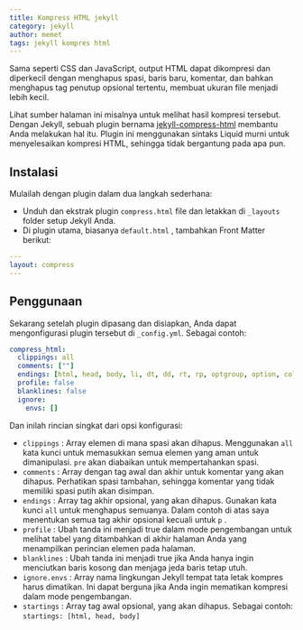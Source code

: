 ```yaml
---
title: Kompress HTML jekyll
category: jekyll
author: memet
tags: jekyll kompres html 
---
```


Sama seperti CSS dan JavaScript, output HTML dapat dikompresi dan diperkecil dengan menghapus spasi, baris baru, komentar, dan bahkan menghapus tag penutup opsional tertentu, membuat ukuran file menjadi lebih kecil.

Lihat sumber halaman ini misalnya untuk melihat hasil kompresi tersebut. Dengan Jekyll, sebuah plugin bernama [jekyll-compress-html](https://github.com/penibelst/jekyll-compress-html) membantu Anda melakukan hal itu. Plugin ini menggunakan sintaks Liquid murni untuk menyelesaikan kompresi HTML, sehingga tidak bergantung pada apa pun.

## Instalasi

Mulailah dengan plugin dalam dua langkah sederhana:

- Unduh dan ekstrak plugin `compress.html` file dan letakkan di `_layouts` folder setup Jekyll Anda.
- Di plugin utama, biasanya `default.html` , tambahkan Front Matter berikut:

```yaml
---
layout: compress
---
```

## Penggunaan

Sekarang setelah plugin dipasang dan disiapkan, Anda dapat mengonfigurasi plugin tersebut di `_config.yml`. Sebagai contoh:

```yaml
compress_html:
  clippings: all
  comments: [""]
  endings: [html, head, body, li, dt, dd, rt, rp, optgroup, option, colgroup, caption, thead, tbody, tfoot, tr, td, th]
  profile: false
  blanklines: false
  ignore:
    envs: []
```

Dan inilah rincian singkat dari opsi konfigurasi:

- `clippings` : Array elemen di mana spasi akan dihapus. Menggunakan `all` kata kunci untuk memasukkan semua elemen yang aman untuk dimanipulasi. `pre` akan diabaikan untuk mempertahankan spasi.
- `comments` : Array dengan tag awal dan akhir untuk komentar yang akan dihapus. Perhatikan spasi tambahan, sehingga komentar yang tidak memiliki spasi putih akan disimpan.
- `endings` : Array tag akhir opsional, yang akan dihapus. Gunakan kata kunci `all` untuk menghapus semuanya. Dalam contoh di atas saya menentukan semua tag akhir opsional kecuali untuk `p` .
- `profile` : Ubah tanda ini menjadi true dalam mode pengembangan untuk melihat tabel yang ditambahkan di akhir halaman Anda yang menampilkan perincian elemen pada halaman.
- `blanklines` : Ubah tanda ini menjadi true jika Anda hanya ingin menciutkan baris kosong dan menjaga jeda baris tetap utuh.
- `ignore.envs` : Array nama lingkungan Jekyll tempat tata letak kompres harus dimatikan. Ini dapat berguna jika Anda ingin mematikan kompresi dalam mode pengembangan.
- `startings` : Array tag awal opsional, yang akan dihapus. Sebagai contoh: `startings: [html, head, body]`
